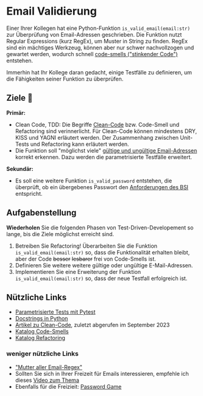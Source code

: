 # Email Validierung 
 Einer Ihrer Kollegen hat eine Python-Funktion `is_valid_email(email:str)` zur Überprüfung von Email-Adressen geschrieben. Die Funktion nutzt Regular Expressions (kurz RegEx), um Muster in String zu finden. RegEx sind ein mächtiges Werkzeug, können aber nur schwer nachvollzogen und gewartet werden, wodurch schnell [code-smells ("stinkender Code")](https://luzkan.github.io/smells/complicated-regex-expression) entstehen.

 Immerhin hat Ihr Kollege daran gedacht, einige Testfälle zu definieren, um die Fähigkeiten seiner Funktion zu überprüfen.


## Ziele :dart:
**Primär:**
- Clean Code, TDD: Die Begriffe [Clean-Code](https://www.ionos.de/digitalguide/websites/web-entwicklung/was-ist-clean-code/) bzw. Code-Smell und Refactoring sind verinnerlicht. Für Clean-Code können mindestens DRY, KISS und YAGNI erläutert werden. Der Zusammenhang zwischen Unit-Tests und Refactoring kann erläutert werden.
- Die Funktion soll "möglichst viele" [gültige und ungültige Email-Adressen](https://www.tumblr.com/codefool/15288874550/list-of-valid-and-invalid-email-addresses) korrekt erkennen. Dazu werden die parametrisierte Testfälle erweitert.

**Sekundär:**
- Es soll eine weitere Funktion `is_valid_password` entstehen, die überprüft, ob ein übergebenes Passwort den [Anforderungen des BSI](https://www.bsi.bund.de/DE/Themen/Verbraucherinnen-und-Verbraucher/Informationen-und-Empfehlungen/Cyber-Sicherheitsempfehlungen/Accountschutz/Sichere-Passwoerter-erstellen/sichere-passwoerter-erstellen_node.html) entspricht.

## Aufgabenstellung
**Wiederholen** Sie die folgenden Phasen von Test-Driven-Developement so lange, bis die Ziele möglichst erreicht sind.
 1. Betreiben Sie Refactoring! Überarbeiten Sie die Funktion `is_valid_email(email:str)` so, dass die Funktionalität erhalten bleibt, aber der Code ~~besser~~ ~~lesbarer~~ frei von Code-Smells ist.
 2. Definieren Sie weitere weitere gültige oder ungültige E-Mail-Adressen.
 3. Implementieren Sie eine Erweiterung der Funktion `is_valid_email(email:str)` so, dass der neue Testfall erfolgreich ist.

## Nützliche Links
- [Parametrisierte Tests mit Pytest](https://docs.pytest.org/en/7.3.x/how-to/parametrize.html#pytest-mark-parametrize)
- [Docstrings in Python](https://www.programiz.com/python-programming/docstrings)
- [Artikel zu Clean-Code](https://www.ionos.de/digitalguide/websites/web-entwicklung/was-ist-clean-code/), zuletzt abgerufen im September 2023
- [Katalog Code-Smells](https://luzkan.github.io/smells/)
- [Katalog Refactoring](https://refactoring.com/catalog/)

### weniger nützliche Links
- ["Mutter aller Email-Regex"](https://www.ex-parrot.com/pdw/Mail-RFC822-Address.html)
- Sollten Sie sich in Ihrer Freizeit für Emails interessieren, empfehle ich dieses [Video zum Thema ](https://www.youtube.com/watch?v=mrGfahzt-4Q)
- Ebenfalls für die Freizieit: [Password Game](https://neal.fun/password-game/)

